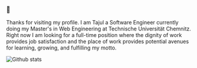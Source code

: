 ### 👋
Thanks for visiting my profile. I am Tajul a Software Engineer currently doing my Master's in Web Engineering at Technische Universität Chemnitz. Right now I am looking for a full-time position where the dignity of work provides job satisfaction and the place of work provides potential avenues for learning, growing, and fulfilling my motto.

<!--
**tajul-tuc/tajul-tuc** is a ✨ _special_ ✨ repository because its `README.md` (this file) appears on your GitHub profile.

Here are some ideas to get you started:

- 🔭 I’m currently working on ... be4energy GmbH
- 🌱 I’m currently learning ... 
- 👯 I’m looking to collaborate on ...
- 🤔 I’m looking for help with ...
- 💬 Ask me about ...
- 📫 How to reach me: ...
- 😄 Pronouns: ...
- ⚡ Fun fact: ...
![ReadMe Card](https://github-readme-stats.vercel.app/api/pin/?username=tajul-tuc&repo=JavaScript)
![ReadMe Card](https://github-readme-stats.vercel.app/api/pin/?username=tajul-tuc&repo=Ckan-RDM)
-->
![Github stats](https://github-readme-stats.vercel.app/api?username=tajul-tuc)


